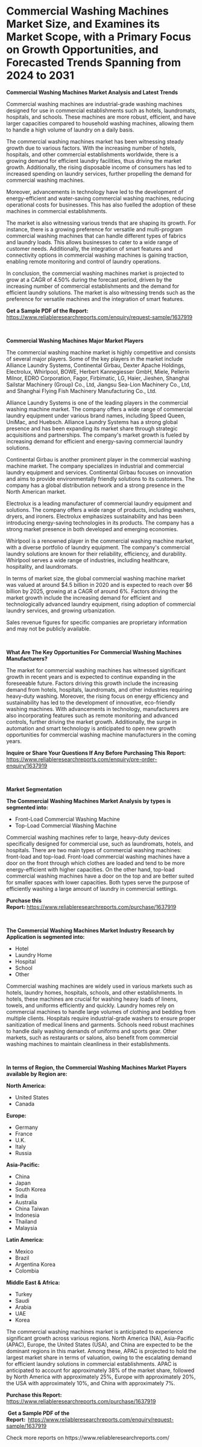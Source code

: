 <p><h1>Commercial Washing Machines Market Size, and Examines its Market Scope, with a Primary Focus on Growth Opportunities, and Forecasted Trends Spanning from 2024 to 2031</h1></p><p><strong>Commercial Washing Machines Market Analysis and Latest Trends</strong></p>
<p><p>Commercial washing machines are industrial-grade washing machines designed for use in commercial establishments such as hotels, laundromats, hospitals, and schools. These machines are more robust, efficient, and have larger capacities compared to household washing machines, allowing them to handle a high volume of laundry on a daily basis.</p><p>The commercial washing machines market has been witnessing steady growth due to various factors. With the increasing number of hotels, hospitals, and other commercial establishments worldwide, there is a growing demand for efficient laundry facilities, thus driving the market growth. Additionally, the rising disposable income of consumers has led to increased spending on laundry services, further propelling the demand for commercial washing machines.</p><p>Moreover, advancements in technology have led to the development of energy-efficient and water-saving commercial washing machines, reducing operational costs for businesses. This has also fuelled the adoption of these machines in commercial establishments.</p><p>The market is also witnessing various trends that are shaping its growth. For instance, there is a growing preference for versatile and multi-program commercial washing machines that can handle different types of fabrics and laundry loads. This allows businesses to cater to a wide range of customer needs. Additionally, the integration of smart features and connectivity options in commercial washing machines is gaining traction, enabling remote monitoring and control of laundry operations.</p><p>In conclusion, the commercial washing machines market is projected to grow at a CAGR of 4.50% during the forecast period, driven by the increasing number of commercial establishments and the demand for efficient laundry solutions. The market is also witnessing trends such as the preference for versatile machines and the integration of smart features.</p></p>
<p><strong>Get a Sample PDF of the Report:&nbsp;</strong> <a href="https://www.reliableresearchreports.com/enquiry/request-sample/1637919">https://www.reliableresearchreports.com/enquiry/request-sample/1637919</a></p>
<p>&nbsp;</p>
<p><strong>Commercial Washing Machines Major Market Players</strong></p>
<p><p>The commercial washing machine market is highly competitive and consists of several major players. Some of the key players in the market include Alliance Laundry Systems, Continental Girbau, Dexter Apache Holdings, Electrolux, Whirlpool, BOWE, Herbert Kannegiesser GmbH, Miele, Pellerin Milnor, EDRO Corporation, Fagor, Firbimatic, LG, Haier, Jieshen, Shanghai Sailstar Machinery (Group) Co., Ltd, Jiangsu Sea-Lion Machinery Co., Ltd, and Shanghai Flying Fish Machinery Manufacturing Co., Ltd.</p><p>Alliance Laundry Systems is one of the leading players in the commercial washing machine market. The company offers a wide range of commercial laundry equipment under various brand names, including Speed Queen, UniMac, and Huebsch. Alliance Laundry Systems has a strong global presence and has been expanding its market share through strategic acquisitions and partnerships. The company's market growth is fueled by increasing demand for efficient and energy-saving commercial laundry solutions.</p><p>Continental Girbau is another prominent player in the commercial washing machine market. The company specializes in industrial and commercial laundry equipment and services. Continental Girbau focuses on innovation and aims to provide environmentally friendly solutions to its customers. The company has a global distribution network and a strong presence in the North American market.</p><p>Electrolux is a leading manufacturer of commercial laundry equipment and solutions. The company offers a wide range of products, including washers, dryers, and ironers. Electrolux emphasizes sustainability and has been introducing energy-saving technologies in its products. The company has a strong market presence in both developed and emerging economies.</p><p>Whirlpool is a renowned player in the commercial washing machine market, with a diverse portfolio of laundry equipment. The company's commercial laundry solutions are known for their reliability, efficiency, and durability. Whirlpool serves a wide range of industries, including healthcare, hospitality, and laundromats.</p><p>In terms of market size, the global commercial washing machine market was valued at around $4.5 billion in 2020 and is expected to reach over $6 billion by 2025, growing at a CAGR of around 6%. Factors driving the market growth include the increasing demand for efficient and technologically advanced laundry equipment, rising adoption of commercial laundry services, and growing urbanization.</p><p>Sales revenue figures for specific companies are proprietary information and may not be publicly available.</p></p>
<p>&nbsp;</p>
<p><strong>What Are The Key Opportunities For Commercial Washing Machines Manufacturers?</strong></p>
<p><p>The market for commercial washing machines has witnessed significant growth in recent years and is expected to continue expanding in the foreseeable future. Factors driving this growth include the increasing demand from hotels, hospitals, laundromats, and other industries requiring heavy-duty washing. Moreover, the rising focus on energy efficiency and sustainability has led to the development of innovative, eco-friendly washing machines. With advancements in technology, manufacturers are also incorporating features such as remote monitoring and advanced controls, further driving the market growth. Additionally, the surge in automation and smart technology is anticipated to open new growth opportunities for commercial washing machine manufacturers in the coming years.</p></p>
<p><strong>Inquire or Share Your Questions If Any Before Purchasing This Report:</strong> <a href="https://www.reliableresearchreports.com/enquiry/pre-order-enquiry/1637919">https://www.reliableresearchreports.com/enquiry/pre-order-enquiry/1637919</a></p>
<p>&nbsp;</p>
<p><strong>Market Segmentation</strong></p>
<p><strong>The Commercial Washing Machines Market Analysis by types is segmented into:</strong></p>
<p><ul><li>Front-Load Commercial Washing Machine</li><li>Top-Load Commercial Washing Machine</li></ul></p>
<p><p>Commercial washing machines refer to large, heavy-duty devices specifically designed for commercial use, such as laundromats, hotels, and hospitals. There are two main types of commercial washing machines: front-load and top-load. Front-load commercial washing machines have a door on the front through which clothes are loaded and tend to be more energy-efficient with higher capacities. On the other hand, top-load commercial washing machines have a door on the top and are better suited for smaller spaces with lower capacities. Both types serve the purpose of efficiently washing a large amount of laundry in commercial settings.</p></p>
<p><strong>Purchase this Report:&nbsp;</strong><a href="https://www.reliableresearchreports.com/purchase/1637919">https://www.reliableresearchreports.com/purchase/1637919</a></p>
<p>&nbsp;</p>
<p><strong>The Commercial Washing Machines Market Industry Research by Application is segmented into:</strong></p>
<p><ul><li>Hotel</li><li>Laundry Home</li><li>Hospital</li><li>School</li><li>Other</li></ul></p>
<p><p>Commercial washing machines are widely used in various markets such as hotels, laundry homes, hospitals, schools, and other establishments. In hotels, these machines are crucial for washing heavy loads of linens, towels, and uniforms efficiently and quickly. Laundry homes rely on commercial machines to handle large volumes of clothing and bedding from multiple clients. Hospitals require industrial-grade washers to ensure proper sanitization of medical linens and garments. Schools need robust machines to handle daily washing demands of uniforms and sports gear. Other markets, such as restaurants or salons, also benefit from commercial washing machines to maintain cleanliness in their establishments.</p></p>
<p>&nbsp;</p>
<p><strong>In terms of Region, the Commercial Washing Machines Market Players available by Region are:</strong></p>
<p>
    <p> <strong> North America: </strong>
        <ul>
            <li>United States</li>
            <li>Canada</li>
        </ul>
        </p> 
    <p> <strong> Europe: </strong>
        <ul>
            <li>Germany</li>
            <li>France</li>
            <li>U.K.</li>
            <li>Italy</li>
            <li>Russia</li>
        </ul>
        </p> 
    <p> <strong> Asia-Pacific: </strong>
        <ul>
            <li>China</li>
            <li>Japan</li>
            <li>South Korea</li>
            <li>India</li>
            <li>Australia</li>
            <li>China Taiwan</li>
            <li>Indonesia</li>
            <li>Thailand</li>
            <li>Malaysia</li>
        </ul>
        </p> 
    <p> <strong> Latin America: </strong>
        <ul>
            <li>Mexico</li>
            <li>Brazil</li>
            <li>Argentina Korea</li>
            <li>Colombia</li>
        </ul>
        </p> 
    <p> <strong> Middle East & Africa: </strong>
        <ul>
            <li>Turkey</li>
            <li>Saudi</li>
            <li>Arabia</li>
            <li>UAE</li>
            <li>Korea</li>
        </ul>
    </p>
    </p>
<p><p>The commercial washing machines market is anticipated to experience significant growth across various regions. North America (NA), Asia-Pacific (APAC), Europe, the United States (USA), and China are expected to be the dominant regions in this market. Among these, APAC is projected to hold the largest market share in terms of valuation, owing to the escalating demand for efficient laundry solutions in commercial establishments. APAC is anticipated to account for approximately 38% of the market share, followed by North America with approximately 25%, Europe with approximately 20%, the USA with approximately 10%, and China with approximately 7%.</p></p>
<p><strong>Purchase this Report: </strong><a href="https://www.reliableresearchreports.com/purchase/1637919">https://www.reliableresearchreports.com/purchase/1637919</a></p>
<p>&nbsp;<strong>Get a Sample PDF of the Report:&nbsp;&nbsp;</strong><a href="https://www.reliableresearchreports.com/enquiry/request-sample/1637919">https://www.reliableresearchreports.com/enquiry/request-sample/1637919</a></p>
<p><strong></strong></p>
<p>Check more reports on https://www.reliableresearchreports.com/</p>